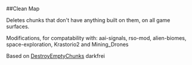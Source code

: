 ##Clean Map

Deletes chunks that don't have anything built on them, on all game surfaces.

Modifications, for compatability with:
aai-signals, rso-mod, alien-biomes, space-exploration, Krastorio2 and Mining_Drones

Based on [DestroyEmptyChunks](https://mods.factorio.com/mods/darkfrei/DestroyEmptyChunks) darkfrei
